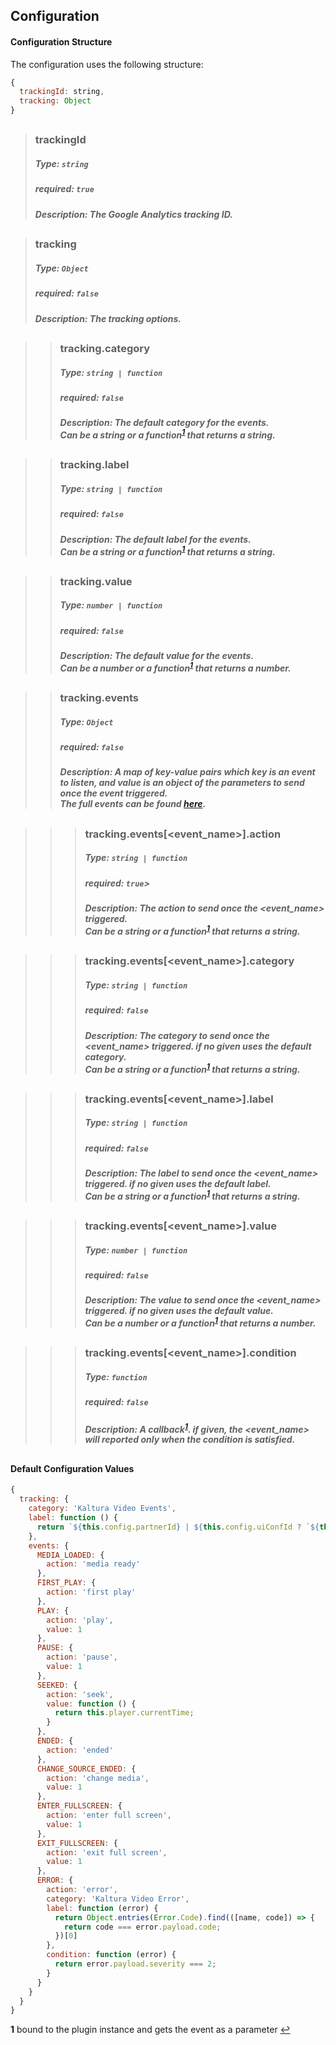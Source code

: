 ## Configuration

#### Configuration Structure  

The configuration uses the following structure:

```js
{
  trackingId: string,
  tracking: Object
}
```
##
>### trackingId
>##### Type: `string`
>##### required: `true`
>##### Description: The Google Analytics tracking ID.
##
>### tracking
>##### Type: `Object`
>##### required: `false`
>##### Description: The tracking options.
##
>>### tracking.category
>>##### Type: `string | function`
>>##### required: `false`
>>##### Description: The default category for the events.<br>Can be a string or a function<sup id="a1">[1](#f1)</sup> that returns a string.
##
>>### tracking.label
>>##### Type: `string | function`
>>##### required: `false`
>>##### Description: The default label for the events.<br>Can be a string or a function<sup id="a1">[1](#f1)</sup> that returns a string.
##
>>### tracking.value
>>##### Type: `number | function`
>>##### required: `false`
>>##### Description: The default value for the events.<br>Can be a number or a function<sup id="a1">[1](#f1)</sup> that returns a number.
##
>>### tracking.events
>>##### Type: `Object`
>>##### required: `false`
>>##### Description: A map of key-value pairs which key is an event to listen, and value is an object of the parameters to send once the event triggered.<br>The full events can be found [here](https://github.com/kaltura/playkit-js/blob/master/src/event/event-type.js).
##
>>>### tracking.events[<event_name>].action
>>>##### Type: `string | function`
>>>##### required: `true`>
>>>##### Description: The action to send once the <event_name> triggered.<br>Can be a string or a function<sup id="a1">[1](#f1)</sup> that returns a string.
##
>>>### tracking.events[<event_name>].category
>>>##### Type: `string | function`
>>>##### required: `false`
>>>##### Description: The category to send once the <event_name> triggered. if no given uses the default category.<br>Can be a string or a function<sup id="a1">[1](#f1)</sup> that returns a string.
##
>>>### tracking.events[<event_name>].label
>>>##### Type: `string | function`
>>>##### required: `false`
>>>##### Description: The label to send once the <event_name> triggered. if no given uses the default label.<br>Can be a string or a function<sup id="a1">[1](#f1)</sup> that returns a string.
##
>>>### tracking.events[<event_name>].value
>>>##### Type: `number | function`
>>>##### required: `false`
>>>##### Description: The value to send once the <event_name> triggered. if no given uses the default value.<br>Can be a number or a function<sup id="a1">[1](#f1)</sup> that returns a number.
##
>>>### tracking.events[<event_name>].condition
>>>##### Type: `function`
>>>##### required: `false`
>>>##### Description: A callback<sup id="a1">[1](#f1)</sup>. if given, the <event_name> will reported only when the condition is satisfied.
##

#### Default Configuration Values
```js
{
  tracking: {
    category: 'Kaltura Video Events',
    label: function () {
      return `${this.config.partnerId} | ${this.config.uiConfId ? `${this.config.uiConfId} | ` : ''}${this.config.entryId} | '${this.config.entryName}'`
    },
    events: {
      MEDIA_LOADED: {
        action: 'media ready'
      },
      FIRST_PLAY: {
        action: 'first play'
      },
      PLAY: {
        action: 'play',
        value: 1
      },
      PAUSE: {
        action: 'pause',
        value: 1
      },
      SEEKED: {
        action: 'seek',
        value: function () {
          return this.player.currentTime;
        }
      },
      ENDED: {
        action: 'ended'
      },
      CHANGE_SOURCE_ENDED: {
        action: 'change media',
        value: 1
      },
      ENTER_FULLSCREEN: {
        action: 'enter full screen',
        value: 1
      },
      EXIT_FULLSCREEN: {
        action: 'exit full screen',
        value: 1
      },
      ERROR: {
        action: 'error',
        category: 'Kaltura Video Error',
        label: function (error) {
          return Object.entries(Error.Code).find(([name, code]) => {
            return code === error.payload.code;
          })[0]
        },
        condition: function (error) {
          return error.payload.severity === 2;
        }
      }
    }
  }
}
```

<b id="f1">1</b> bound to the plugin instance and gets the event as a parameter [↩](#a1)
